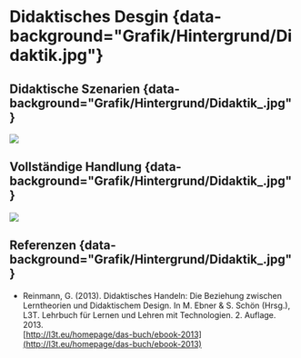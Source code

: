 
# Didaktisches Desgin {data-background="Grafik/Hintergrund/Didaktik.jpg"}

## Didaktische Szenarien {data-background="Grafik/Hintergrund/Didaktik_.jpg"}

![](Grafik/Didaktik/DidaktischeSzenarien.svg)

## Vollständige Handlung {data-background="Grafik/Hintergrund/Didaktik_.jpg"}

![](Grafik/Didaktik/Vollstaendige-Handlung.svg)

## Referenzen {data-background="Grafik/Hintergrund/Didaktik_.jpg"}

<div class="quellen">

- Reinmann, G.
(2013).
Didaktisches Handeln: Die Beziehung zwischen Lerntheorien und Didaktischem Design.
In M. Ebner & S. Schön (Hrsg.),
L3T. Lehrbuch für Lernen und Lehren mit Technologien. 2. Auflage. 2013.  
[http://l3t.eu/homepage/das-buch/ebook-2013](http://l3t.eu/homepage/das-buch/ebook-2013)

</div>
